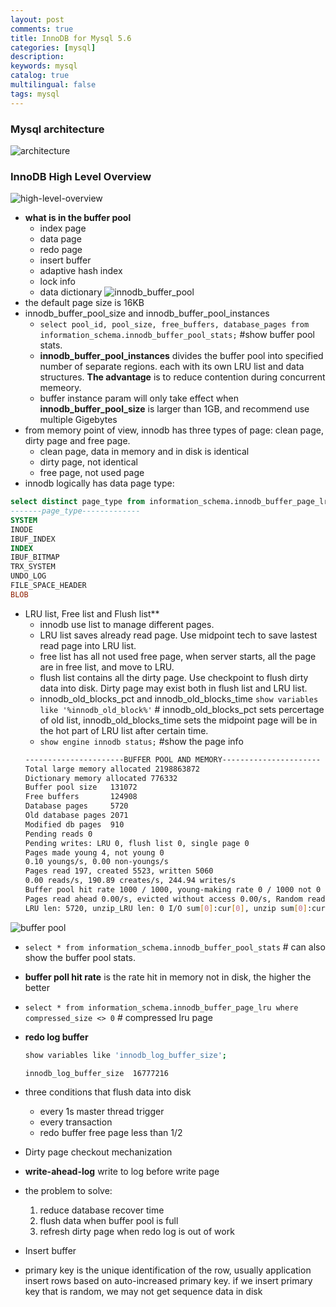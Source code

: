 ```yaml
---
layout: post
comments: true
title: InnoDB for Mysql 5.6
categories: [mysql]
description: 
keywords: mysql
catalog: true
multilingual: false
tags: mysql
---
```


### Mysql architecture
![architecture](https://s3.ap-southeast-1.amazonaws.com/kopei-public/Custom-engine-overview.png)


### InnoDB High Level Overview
![high-level-overview](https://s3.ap-southeast-1.amazonaws.com/kopei-public/innodbHigh-level%20Overview.png)
- **what is in the buffer pool**
  - index page 
  - data page
  - redo page
  - insert buffer
  - adaptive hash index
  - lock info
  - data dictionary
![innodb_buffer_pool](https://s3.ap-southeast-1.amazonaws.com/kopei-public/innodb%20buffer%20pool%202017-12-08%201.46.27.png)
- the default page size is 16KB
- innodb_buffer_pool_size and innodb_buffer_pool_instances
  - ```select pool_id, pool_size, free_buffers, database_pages from information_schema.innodb_buffer_pool_stats;``` #show buffer pool stats.
  - **innodb_buffer_pool_instances** divides the buffer pool into specified number of separate regions. each with its own LRU list and data structures. **The advantage** is to reduce contention during concurrent memeory.
  - buffer instance param will only take effect when **innodb_buffer_pool_size** is larger than 1GB, and recommend use multiple Gigebytes 
- from memory point of view, innodb has three types of page: clean page, dirty page and free page.
  - clean page, data in memory and in disk is identical
  - dirty page, not identical
  - free page, not used page
- innodb logically has data page type: 
```sql
select distinct page_type from information_schema.innodb_buffer_page_lru where;
-------page_type-------------
SYSTEM
INODE
IBUF_INDEX
INDEX
IBUF_BITMAP
TRX_SYSTEM
UNDO_LOG
FILE_SPACE_HEADER
BLOB
```
- LRU list, Free list and Flush list**
  - innodb use list to manage different pages.
  - LRU list saves already read page. Use midpoint tech to save lastest read page into LRU list. 
  - free list has all not used free page, when server starts, all the page are in free list, and move to LRU.
  - flush list contains all the dirty page. Use checkpoint to flush dirty data into disk. Dirty page may exist both in flush list and LRU list.
  - innodb_old_blocks_pct and innodb_old_blocks_time 
  ```show variables like '%innodb_old_block%'``` # innodb_old_blocks_pct sets percertage of old list, innodb_old_blocks_time sets the midpoint page will be in the hot part of LRU list after certain time.
  - ```show engine innodb status;``` #show the page info 
  ``` bash
  ----------------------BUFFER POOL AND MEMORY----------------------
  Total large memory allocated 2198863872
  Dictionary memory allocated 776332
  Buffer pool size   131072
  Free buffers       124908
  Database pages     5720
  Old database pages 2071
  Modified db pages  910
  Pending reads 0
  Pending writes: LRU 0, flush list 0, single page 0
  Pages made young 4, not young 0
  0.10 youngs/s, 0.00 non-youngs/s
  Pages read 197, created 5523, written 5060
  0.00 reads/s, 190.89 creates/s, 244.94 writes/s
  Buffer pool hit rate 1000 / 1000, young-making rate 0 / 1000 not 0 / 1000
  Pages read ahead 0.00/s, evicted without access 0.00/s, Random read ahead 0.00/s
  LRU len: 5720, unzip_LRU len: 0 I/O sum[0]:cur[0], unzip sum[0]:cur[0]
  ```
![buffer pool](https://s3.ap-southeast-1.amazonaws.com/kopei-public/mysql%20innodb%20buffer%20pool%20metrics.png)
  - ```select * from information_schema.innodb_buffer_pool_stats``` # can also show the buffer pool stats.
  - **buffer poll hit rate** is the rate hit in memory not in disk, the higher the better
  - ```select * from information_schema.innodb_buffer_page_lru where compressed_size <> 0``` # compressed lru page
 - **redo log buffer**
    ```bash
    show variables like 'innodb_log_buffer_size';
    
    innodb_log_buffer_size	16777216
    ```
 - three conditions that flush data into disk
   - every 1s master thread trigger
   - every transaction
   - redo buffer free page less than 1/2
  
 - Dirty page checkout mechanization
  - **write-ahead-log** write to log before write page
  - the problem to solve:
    1. reduce database recover time
    2. flush data when buffer pool is full
    3. refresh dirty page when redo log is out of work
    
 - Insert buffer
  - primary key is the unique identification of the row, usually application insert rows based on auto-increased primary key. 
  if we insert primary key that is random, we may not get sequence data in disk

  
